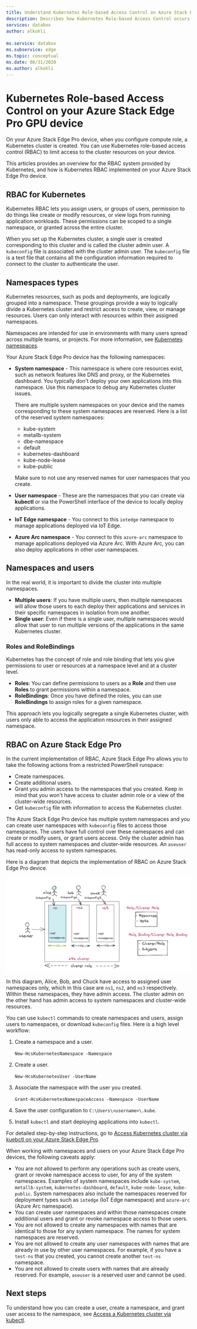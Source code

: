 ```yaml
---
title: Understand Kubernetes Role-based Access Control on Azure Stack Edge Pro device| Microsoft Docs
description: Describes how Kubernetes Role-based Access Control occurs on an Azure Stack Edge Pro device.
services: databox
author: alkohli

ms.service: databox
ms.subservice: edge
ms.topic: conceptual
ms.date: 08/31/2020
ms.author: alkohli
---
```

# Kubernetes Role-based Access Control on your Azure Stack Edge Pro GPU device


On your Azure Stack Edge Pro device, when you configure compute role, a Kubernetes cluster is created. You can use Kubernetes role-based access control (RBAC) to limit access to the cluster resources on your device.

This articles provides an overview for the RBAC system provided by Kubernetes, and how is Kubernetes RBAC implemented on your Azure Stack Edge Pro device. 

## RBAC for Kubernetes

Kubernetes RBAC lets you assign users, or groups of users, permission to do things like create or modify resources, or view logs from running application workloads. These permissions can be scoped to a single namespace, or granted across the entire cluster. 

When you set up the Kubernetes cluster, a single user is created corresponding to this cluster and is called the cluster admin user.  A `kubeconfig` file is associated with the cluster admin user. The `kubeconfig` file is a text file that contains all the configuration information required to connect to the cluster to authenticate the user.

## Namespaces types

Kubernetes resources, such as pods and deployments, are logically grouped into a namespace. These groupings provide a way to logically divide a Kubernetes cluster and restrict access to create, view, or manage resources. Users can only interact with resources within their assigned namespaces.

Namespaces are intended for use in environments with many users spread across multiple teams, or projects. For more information, see [Kubernetes namespaces](https://kubernetes.io/docs/concepts/overview/working-with-objects/namespaces/).

Your Azure Stack Edge Pro device has the following namespaces:

- **System namespace** - This namespace is where core resources exist, such as network features like DNS and proxy, or the Kubernetes dashboard. You typically don't deploy your own applications into this namespace. Use this namespace to debug any Kubernetes cluster issues. 

    There are multiple system namespaces on your device and the names corresponding to these system namespaces are reserved. Here is a list of the reserved system namespaces: 
	- kube-system
	- metallb-system
	- dbe-namespace
	- default
	- kubernetes-dashboard
	- kube-node-lease
	- kube-public


    Make sure to not use any reserved names for user namespaces that you create. 
<!--- **default namespace** - This namespace is where pods and deployments are created by default when none is provided and you have admin access to this namespace. When you interact with the Kubernetes API, such as with `kubectl get pods`, the default namespace is used when none is specified.-->

- **User namespace** - These are the namespaces that you can create via **kubectl** or via the PowerShell interface of the device to locally deploy applications.
 
- **IoT Edge namespace** - You connect to this `iotedge` namespace to manage applications deployed via IoT Edge.

- **Azure Arc namespace** - You connect to this `azure-arc` namespace to manage applications deployed via Azure Arc. With Azure Arc, you can also deploy applications in other user namespaces. 

## Namespaces and users

In the real world, it is important to divide the cluster into multiple namespaces. 

- **Multiple users**: If you have multiple users, then multiple namespaces will allow those users to each deploy their applications and services in their specific namespaces in isolation from one another. 
- **Single user**: Even if there is a single user, multiple namespaces would allow that user to run multiple versions of the applications in the same Kubernetes cluster.

### Roles and RoleBindings

Kubernetes has the concept of role and role binding that lets you give permissions to user or resources at a namespace level and at a cluster level. 

- **Roles**: You can define permissions to users as a **Role** and then use **Roles** to grant permissions within a namespace. 
- **RoleBindings**: Once you have defined the roles, you can use **RoleBindings** to assign roles for a given namespace. 

This approach lets you logically segregate a single Kubernetes cluster, with users only able to access the application resources in their assigned namespace. 

## RBAC on Azure Stack Edge Pro

In the current implementation of RBAC, Azure Stack Edge Pro allows you to take the following actions from a restricted PowerShell runspace:

- Create namespaces.  
- Create additional users.
- Grant you admin access to the namespaces that you created. Keep in mind that you won't have access to cluster admin role or a view of the cluster-wide resources.
- Get `kubeconfig` file with information to access the Kubernetes cluster.


The Azure Stack Edge Pro device has multiple system namespaces and you can create user namespaces with `kubeconfig` files to access those namespaces. The users have full control over these namespaces and can create or modify users, or grant users access. Only the cluster admin has full access to system namespaces and cluster-wide resources. An `aseuser` has read-only access to system namespaces.

Here is a diagram that depicts the implementation of RBAC on Azure Stack Edge Pro device.

![RBAC on Azure Stack Edge Pro device](./media/azure-stack-edge-gpu-kubernetes-rbac/rbac-view-1.png)

In this diagram, Alice, Bob, and Chuck have access to assigned user namespaces only, which in this case are `ns1`, `ns2`, and `ns3` respectively. Within these namespaces, they have admin access. The cluster admin on the other hand has admin access to system namespaces and cluster-wide resources.

You can use `kubectl` commands to create namespaces and users, assign users to namespaces, or download `kubeconfig` files. Here is a high level workflow:

1. Create a namespace and a user.  

    `New-HcsKubernetesNamespace -Namespace`  

2. Create a user.  

    `New-HcsKubernetesUser -UserName`  

3. Associate the namespace with the user you created.  

    `Grant-HcsKubernetesNamespaceAccess -Namespace -UserName`  

4. Save the user configuration to `C:\Users\<username>\.kube`.  

5. Install `kubectl` and start deploying applications into `kubectl`. 

For detailed step-by-step instructions, go to [Access Kubernetes cluster via kuebctl on your Azure Stack Edge Pro](azure-stack-edge-gpu-create-kubernetes-cluster.md).


When working with namespaces and users on your Azure Stack Edge Pro devices, the following caveats apply:

- You are not allowed to perform any operations such as create users, grant or revoke namespace access to user, for any of the system namespaces. Examples of system namespaces include `kube-system`, `metallb-system`, `kubernetes-dashboard`, `default`, `kube-node-lease`, `kube-public`. System namespaces also include the namespaces reserved for deployment types such as `iotedge` (IoT Edge namespace) and `azure-arc` (Azure Arc namespace).
- You can create user namespaces and within those namespaces create additional users and grant or revoke namespace access to those users.
- You are not allowed to create any namespaces with names that are identical to those for any system namespace. The names for system namespaces are reserved.  
- You are not allowed to create any user namespaces with names that are already in use by other user namespaces. For example, if you have a `test-ns` that you created, you cannot create another `test-ns` namespace.
- You are not allowed to create users with names that are already reserved. For example, `aseuser` is a reserved user and cannot be used.


## Next steps

To understand how you can create a user, create a namespace, and grant user access to the namespace, see [Access a Kubernetes cluster via kubectl](azure-stack-edge-gpu-create-kubernetes-cluster.md).

